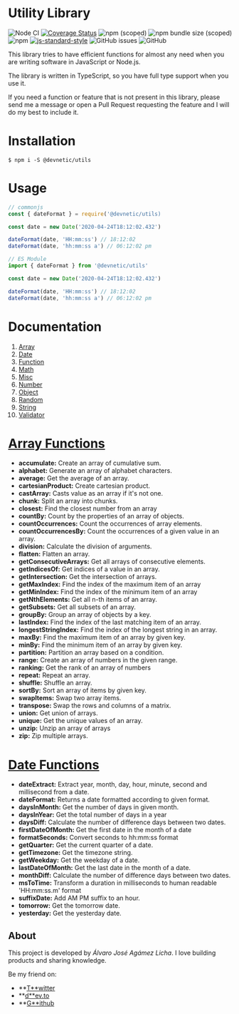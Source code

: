 # Utility Library

![Node CI](https://github.com/devnetic/utils/workflows/Node%20CI/badge.svg)
[![Coverage Status](https://coveralls.io/repos/github/devnetic/utils/badge.svg?branch=master)](https://coveralls.io/github/devnetic/utils?branch=master)
![npm (scoped)](https://img.shields.io/npm/v/@devnetic/utils)
![npm bundle size (scoped)](https://img.shields.io/bundlephobia/minzip/@devnetic/utils?color=red)
![npm](https://img.shields.io/npm/dt/@devnetic/utils)
[![js-standard-style](https://img.shields.io/badge/code%20style-standard-brightgreen.svg?style=flat-square)](https://github.com/feross/standard)
![GitHub issues](https://img.shields.io/github/issues-raw/devnetic/utils)
![GitHub](https://img.shields.io/github/license/devnetic/utils)

This library tries to have efficient functions for almost any need when you are writing software in JavaScript or Node.js.

The library is written in TypeScript, so you have full type support when you use it.

If you need a function or feature that is not present in this library, please send me a message or open a Pull Request requesting the feature and I will do my best to include it.

# Installation

```shell
$ npm i -S @devnetic/utils
```

# Usage

```js
// commonjs
const { dateFormat } = require('@devnetic/utils)

const date = new Date('2020-04-24T18:12:02.432')

dateFormat(date, 'HH:mm:ss') // 18:12:02
dateFormat(date, 'hh:mm:ss a') // 06:12:02 pm
```

```js
// ES Module
import { dateFormat } from '@devnetic/utils'

const date = new Date('2020-04-24T18:12:02.432')

dateFormat(date, 'HH:mm:ss') // 18:12:02
dateFormat(date, 'hh:mm:ss a') // 06:12:02 pm
```

# Documentation

1. [Array](https://github.com/devnetic/utils/blob/master/docs/array.md)
2. [Date](https://github.com/devnetic/utils/blob/master/docs/date.md)
3. [Function](https://github.com/devnetic/utils/blob/master/docs/function.md)
4. [Math](https://github.com/devnetic/utils/blob/master/docs/math.md)
5. [Misc](https://github.com/devnetic/utils/blob/master/docs/misc.md)
6. [Number](https://github.com/devnetic/utils/blob/master/docs/number.md)
7. [Object](https://github.com/devnetic/utils/blob/master/docs/object.md)
8. [Random](https://github.com/devnetic/utils/blob/master/docs/random.md)
9. [String](https://github.com/devnetic/utils/blob/master/docs/string.md)
10. [Validator](https://github.com/devnetic/utils/blob/master/docs/validator.md)

# [Array Functions](https://github.com/devnetic/utils/blob/master/docs/array.md)

- **accumulate:** Create an array of cumulative sum.
- **alphabet:** Generate an array of alphabet characters.
- **average:** Get the average of an array.
- **cartesianProduct:** Create cartesian product.
- **castArray:** Casts value as an array if it's not one.
- **chunk:** Split an array into chunks.
- **closest:** Find the closest number from an array
- **countBy:** Count by the properties of an array of objects.
- **countOccurrences:** Count the occurrences of array elements.
- **countOccurrencesBy:** Count the occurrences of a given value in an array.
- **division:** Calculate the division of arguments.
- **flatten:** Flatten an array.
- **getConsecutiveArrays:** Get all arrays of consecutive elements.
- **getIndicesOf:** Get indices of a value in an array.
- **getIntersection:** Get the intersection of arrays.
- **getMaxIndex:** Find the index of the maximum item of an array
- **getMinIndex:** Find the index of the minimum item of an array
- **getNthElements:** Get all n-th items of an array.
- **getSubsets:** Get all subsets of an array.
- **groupBy:** Group an array of objects by a key.
- **lastIndex:** Find the index of the last matching item of an array.
- **longestStringIndex:** Find the index of the longest string in an array.
- **maxBy:** Find the maximum item of an array by given key.
- **minBy:** Find the minimum item of an array by given key.
- **partition:** Partition an array based on a condition.
- **range:** Create an array of numbers in the given range.
- **ranking:** Get the rank of an array of numbers
- **repeat:** Repeat an array.
- **shuffle:** Shuffle an array.
- **sortBy:** Sort an array of items by given key.
- **swapItems:** Swap two array items.
- **transpose:** Swap the rows and columns of a matrix.
- **union:** Get union of arrays.
- **unique:** Get the unique values of an array.
- **unzip:** Unzip an array of arrays
- **zip:** Zip multiple arrays.


# [Date Functions](https://github.com/devnetic/utils/blob/master/docs/date.md)

- **dateExtract:** Extract year, month, day, hour, minute, second and millisecond from a date.
- **dateFormat:** Returns a date formatted according to given format.
- **daysInMonth:** Get the number of days in given month.
- **daysInYear:** Get the total number of days in a year
- **daysDiff:** Calculate the number of difference days between two dates.
- **firstDateOfMonth:** Get the first date in the month of a date
- **formatSeconds:** Convert seconds to hh:mm:ss format
- **getQuarter:** Get the current quarter of a date.
- **getTimezone:** Get the timezone string.
- **getWeekday:** Get the weekday of a date.
- **lastDateOfMonth:** Get the last date in the month of a date.
- **monthDiff:** Calculate the number of difference days between two dates.
- **msToTime:** Transform a duration in milliseconds to human readable 'HH:mm:ss.m' format
- **suffixDate:** Add AM PM suffix to an hour.
- **tomorrow:** Get the tomorrow date.
- **yesterday:** Get the yesterday date.


## About

This project is developed by _Álvaro José Agámez Licha_. I love building products and sharing knowledge.

Be my friend on:

- **[T**witter](https://twitter.com/aagamezl)
- **[d**ev.to](https://dev.to/aagamezl)
- **[G**ithub](https://github.com/aagamezl)
